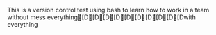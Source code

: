 This is a version control test using bash to learn how to work in a team without mess everything[D[D[D[D[D[D[D[D[D[Dwith everything